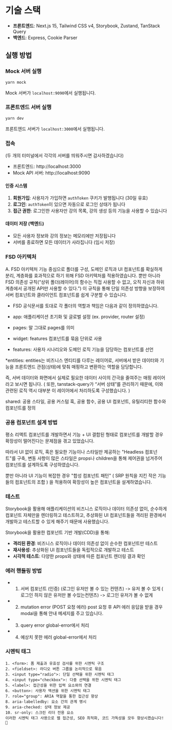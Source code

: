 # 기술 스택

- **프론트엔드**: Next.js 15, Tailwind CSS v4, Storybook, Zustand, TanStack Query
- **백엔드**: Express, Cookie Parser

## 실행 방법

### Mock 서버 실행

```bash
yarn mock
```

Mock 서버가 `localhost:9090`에서 실행됩니다.

### 프론트엔드 서버 실행

```bash
yarn dev
```

프론트엔드 서버가 `localhost:3000`에서 실행됩니다.

### 접속

(두 개의 터미널에서 각각의 서버를 띄워주시면 감사하겠습니다)

- 프론트엔드: http://localhost:3000
- Mock API 서버: http://localhost:9090

#### 인증 시스템

1. **회원가입**: 사용자가 가입하면 `authToken` 쿠키가 발행됩니다 (30일 유효)
2. **로그인**: `authToken`이 있으면 자동으로 로그인 상태가 됩니다
3. **접근 권한**: 로그인한 사용자만 강의 목록, 강의 생성 등의 기능을 사용할 수 있습니다

#### 데이터 저장 (백엔드)

- 모든 사용자 정보와 강의 정보는 메모리에만 저장됩니다
- 서버를 종료하면 모든 데이터가 사라집니다 (임시 저장)

### FSD 아키텍처

A. FSD 아키텍처
기능 중심으로 폴더를 구성, 도메인 로직과 UI 컴포넌트를 확실하게 분리, 계층화를 효과적으로 하기 위해 FSD 아키텍처를 적용하였습니다. 뿐만 아니라 FSD 의존성 규칙(“상위 폴더(레이어)의 함수는 직접 사용할 수 없고, 오직 자신과 하위계층에서 공개된 API만 사용할 수 있다.”) 이 규칙을 통해 단일 의존성 방향을 보장하여 서버 컴포넌트와 클라이언트 컴포넌트를 쉽게 구분할 수 있습니다.

- FSD 공식문서를 토대로 각 폴더의 역할과 책임은 다음과 같이 정의하였습니다.

- app: 애플리케이션 초기화 및 글로벌 설정 (ex. provider, router 설정)

- pages: 말 그대로 pages를 의미

- widget: features 컴포넌트를 묶음 단위로 사용

- features: 사용자 시나리오와 도메인 로직 기능을 담당하는 컴포넌트를 선언

\*entities: entities는 비즈니스 엔티티를 다루는 레이어로, 서버에서 받은 데이터와 기능을 프론트엔드 관점(상태)에 맞춰 매핑하고 변환하는 역할을 담당합니다.

즉, 서버 데이터와 화면에서 실제로 필요한 데이터 사이의 간극을 줄여주는 매핑 레이어라고 보시면 됩니다.
( 또한, tanstack-query가 “서버 상태”를 관리하기 때문에, 이와 관련된 로직 역시 대부분 이 레이어에서 처리하도록 구성했습니다. )

shared: 공용 스타일, 공용 커스텀 훅, 공용 함수, 공용 UI 컴포넌트, 유틸리티한 함수와 컴포넌트를 정의

### 공용 컴포넌트 설계 방법

평소 리액트 컴포넌트를 개발하면서 기능 + UI 결합된 형태로 컴포넌트를 개발할 경우 확장성이 떨어진다는 문제점을 겪고 있었습니다.

따라서 UI 없이 로직, 혹은 필요한 기능이나 스타일만 제공하는 "Headless 컴포넌트"를 구축, 변동 사항이 많은 스타일은 props나 children을 통해 제어권을 넘겨주어 컴포넌트를 설계하도록 구성하였습니다.

뿐만 아니라 UI 기능이 복잡한 경우 "합성 컴포넌트 패턴" ( SRP 원칙을 지킨 작은 기능들의 컴포넌트의 조합 ) 을 적용하여 확장성이 높은 컴포넌트을 설계하였습니다.

### 테스트

Storybook을 활용해 애플리케이션의 비즈니스 로직이나 데이터 의존성 없이, 순수하게 컴포넌트 자체만을 렌더링하고 테스트하고, 추상화된 UI 컴포넌트들을 격리된 환경에서 개발하고 테스트할 수 있게 해주기 때문에 사용했습니다.

Storybook을 활용한 컴포넌트 기반 개발(CDD)을 통해:

- **격리된 환경**: 비즈니스 로직이나 데이터 의존성 없이 순수한 컴포넌트만 테스트
- **재사용성**: 추상화된 UI 컴포넌트들을 독립적으로 개발하고 테스트
- **시각적 테스트**: 다양한 props와 상태에 따른 컴포넌트 렌더링 결과 확인

### 에러 핸들링 방법

- 1. 서버 컴포넌트 (인증)
     (로그인 유저만 볼 수 있는 컨텐츠) -> 유저 볼 수 있게
     ( 로그인 하지 않은 유저만 볼 수있는컨텐츠) -> 로그인 유저가 볼 수 없게

- 2. mutation error (POST 요청 에러)
     post 요청 후 API 에러 응답을 받을 경우 modal을 통해 안내 메세지를 주고 있습니다.

- 3. query error
     global-error에서 처리

- 4. 예상치 못한 에러
     global-error에서 처리

### 시멘틱 태그

```
1. <form>: 폼 제출과 유효성 검사를 위한 시멘틱 구조
2. <fieldset>: 라디오 버튼 그룹을 논리적으로 묶음
3. <input type="radio">: 단일 선택을 위한 시멘틱 태그
4. <input type="checkbox">: 다중 선택을 위한 시멘틱 태그
5. <label>: 접근성을 위한 입력 요소와의 연결
6. <button>: 사용자 액션을 위한 시멘틱 태그
7. role="group": ARIA 역할을 통한 접근성 향상
8. aria-labelledby: 요소 간의 관계 명시
9. aria-checked: 상태 정보 제공
10. sr-only: 스크린 리더 전용 요소
이러한 시멘틱 태그 사용으로 웹 접근성, SEO 최적화, 코드 가독성을 모두 향상시켰습니다! 🎉
```
